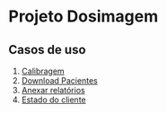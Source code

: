 # Projeto Dosimagem
## Casos de uso
1. [Calibragem](https://github.com/marceufilho/projeto_front_end/blob/inicio-casos-uso/casos_de_uso/calibragem.md)
2. [Download Pacientes](https://github.com/marceufilho/projeto_front_end/blob/inicio-casos-uso/casos_de_uso/DownloadPacientes.md)
3. [Anexar relatórios](https://github.com/marceufilho/projeto_front_end/blob/inicio-casos-uso/casos_de_uso/Anexar%20Relato%CC%81rio.md)
4. [Estado do cliente](https://github.com/marceufilho/projeto_front_end/blob/inicio-casos-uso/casos_de_uso/Estado_da_empresa.md)
